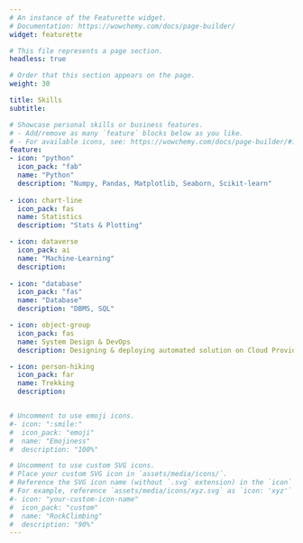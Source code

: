 ```yaml
---
# An instance of the Featurette widget.
# Documentation: https://wowchemy.com/docs/page-builder/
widget: featurette

# This file represents a page section.
headless: true

# Order that this section appears on the page.
weight: 30

title: Skills
subtitle:

# Showcase personal skills or business features.
# - Add/remove as many `feature` blocks below as you like.
# - For available icons, see: https://wowchemy.com/docs/page-builder/#icons
feature:
- icon: "python"
  icon_pack: "fab"
  name: "Python"
  description: "Numpy, Pandas, Matplotlib, Seaborn, Scikit-learn"
  
- icon: chart-line
  icon_pack: fas
  name: Statistics
  description: "Stats & Plotting"

- icon: dataverse
  icon_pack: ai
  name: "Machine-Learning"
  description: 
  
- icon: "database"
  icon_pack: "fas"
  name: "Database"
  description: "DBMS, SQL"

- icon: object-group
  icon_pack: fas
  name: System Design & DevOps
  description: Designing & deploying automated solution on Cloud Provider Primarily on AWS

- icon: person-hiking
  icon_pack: far
  name: Trekking
  description: 


# Uncomment to use emoji icons.
#- icon: ":smile:"
#  icon_pack: "emoji"
#  name: "Emojiness"
#  description: "100%"  

# Uncomment to use custom SVG icons.
# Place your custom SVG icon in `assets/media/icons/`.
# Reference the SVG icon name (without `.svg` extension) in the `icon` field.
# For example, reference `assets/media/icons/xyz.svg` as `icon: 'xyz'`
#- icon: "your-custom-icon-name"
#  icon_pack: "custom"
#  name: "RockClimbing"
#  description: "90%"
---
```

